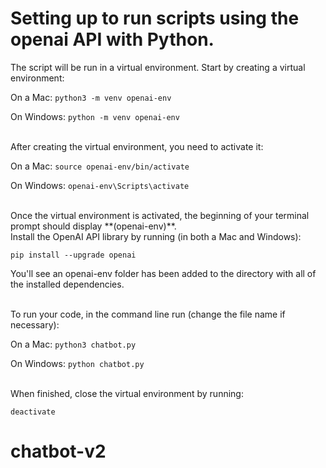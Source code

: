 # Setting up to run scripts using the openai API with Python.

The script will be run in a virtual environment. Start by creating a virtual environment:

On a Mac:
`python3 -m venv openai-env`

On Windows:
`python -m venv openai-env`

<br>
After creating the virtual environment, you need to activate it:

On a Mac:
`source openai-env/bin/activate`

On Windows:
`openai-env\Scripts\activate`

<br>
Once the virtual environment is activated, the beginning of your terminal prompt should display **(openai-env)**.

<br>
Install the OpenAI API library by running (in both a Mac and Windows):

`pip install --upgrade openai` 

You'll see an openai-env folder has been added to the directory with all of the installed dependencies.

<br>
To run your code, in the command line run (change the file name if necessary):

On a Mac:
`python3 chatbot.py`

On Windows:
`python chatbot.py`

<br>
When finished, close the virtual environment by running: 

`deactivate`



# chatbot-v2
